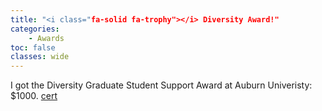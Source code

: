 ```yaml
---
title: "<i class="fa-solid fa-trophy"></i> Diversity Award!"
categories: 
    - Awards
toc: false
classes: wide
---
```


I got the Diversity Graduate Student Support Award at Auburn Univeristy: $1000. [cert](https://github.com/giangnguyen2412/giangnguyen2412.github.io/blob/master/assets/resume/Diversity_Fund.pdf)